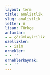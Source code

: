 ```yaml
---
layout: term
title: analistlik
slug: analistlik
letter: A
lisan: Türkçe
anlamlar:
- ► çözümleyicilik
ozellikler:
- - isim
ornekler:
- - ''
orneklerkaynak:
- - ''
---
```

